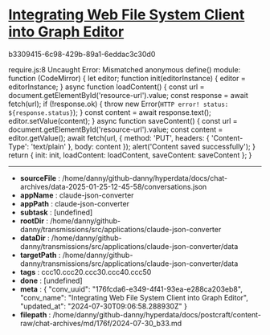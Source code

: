 # [Integrating Web File System Client into Graph Editor](https://claude.ai/chat/176fcda6-e349-4f41-93ea-e288ca203eb8)

b3309415-6c98-429b-89a1-6eddac3c30d0

require.js:8 Uncaught Error: Mismatched anonymous define() module: function (CodeMirror) {
    let editor;
    function init(editorInstance) {
        editor = editorInstance;
    }
    async function loadContent() {
        const url = document.getElementById('resource-url').value;
        const response = await fetch(url);
        if (!response.ok) {
            throw new Error(`HTTP error! status: ${response.status}`);
        }
        const content = await response.text();
        editor.setValue(content);
    }
    async function saveContent() {
        const url = document.getElementById('resource-url').value;
        const content = editor.getValue();
        await fetch(url, {
            method: 'PUT',
            headers: { 'Content-Type': 'text/plain' },
            body: content
        });
        alert('Content saved successfully');
    }
    return {
        init: init,
        loadContent: loadContent,
        saveContent: saveContent
    };
}

---

* **sourceFile** : /home/danny/github-danny/hyperdata/docs/chat-archives/data-2025-01-25-12-45-58/conversations.json
* **appName** : claude-json-converter
* **appPath** : claude-json-converter
* **subtask** : [undefined]
* **rootDir** : /home/danny/github-danny/transmissions/src/applications/claude-json-converter
* **dataDir** : /home/danny/github-danny/transmissions/src/applications/claude-json-converter/data
* **targetPath** : /home/danny/github-danny/transmissions/src/applications/claude-json-converter/data
* **tags** : ccc10.ccc20.ccc30.ccc40.ccc50
* **done** : [undefined]
* **meta** : {
  "conv_uuid": "176fcda6-e349-4f41-93ea-e288ca203eb8",
  "conv_name": "Integrating Web File System Client into Graph Editor",
  "updated_at": "2024-07-30T09:06:58.288930Z"
}
* **filepath** : /home/danny/github-danny/hyperdata/docs/postcraft/content-raw/chat-archives/md/176f/2024-07-30_b33.md